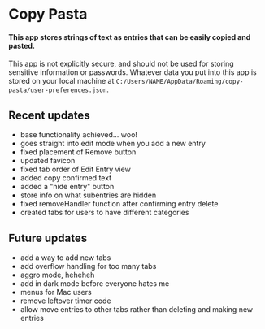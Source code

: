 # Copy Pasta

#### This app stores strings of text as entries that can be easily copied and pasted.

This app is not explicitly secure, and should not be used for storing sensitive information or passwords. Whatever data you put into this app is stored on your local machine at `C:/Users/NAME/AppData/Roaming/copy-pasta/user-preferences.json`.

## Recent updates

- base functionality achieved... woo!
- goes straight into edit mode when you add a new entry
- fixed placement of Remove button
- updated favicon
- fixed tab order of Edit Entry view
- added copy confirmed text
- added a "hide entry" button
- store info on what subentries are hidden
- fixed removeHandler function after confirming entry delete
- created tabs for users to have different categories

## Future updates

- add a way to add new tabs
- add overflow handling for too many tabs
- aggro mode, heheheh
- add in dark mode before everyone hates me
- menus for Mac users
- remove leftover timer code
- allow move entries to other tabs rather than deleting and making new entries